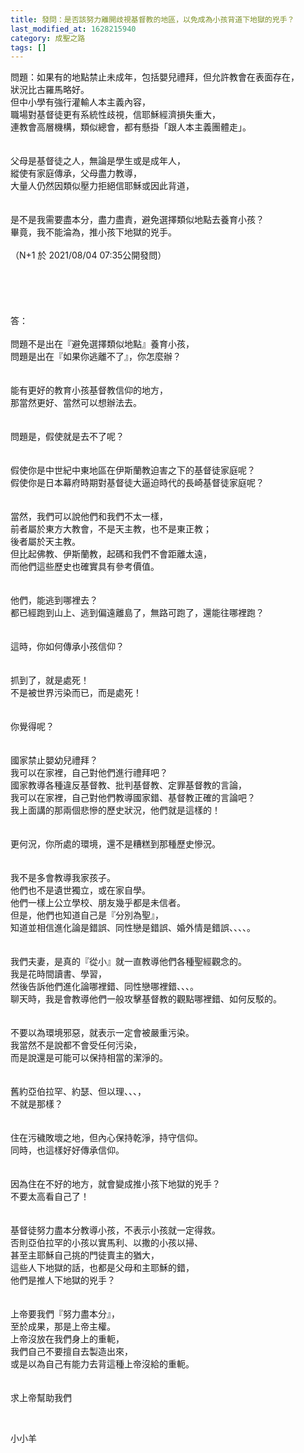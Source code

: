 ```yaml
---
title: 發問：是否該努力離開歧視基督教的地區，以免成為小孩背道下地獄的兇手？
last_modified_at: 1628215940
category: 成聖之路
tags: []
---
```


<div>
<div>問題：如果有的地點禁止未成年，包括嬰兒禮拜，但允許教會在表面存在，</div>
<div>狀況比古羅馬略好。</div>
<div>但中小學有強行灌輸人本主義內容，</div>
<div>職場對基督徒更有系統性歧視，信耶穌經濟損失重大，</div>
<div>連教會高層機構，類似總會，都有懸掛「跟人本主義團體走」。</div>
<div> </div>
<div> </div>
<div>父母是基督徒之人，無論是學生或是成年人，</div>
<div>縱使有家庭傳承，父母盡力教導，</div>
<div>大量人仍然因類似壓力拒絕信耶穌或因此背道，</div>
<div> </div>
<div> </div>
<div>是不是我需要盡本分，盡力盡責，避免選擇類似地點去養育小孩？</div>
<div>畢竟，我不能淪為，推小孩下地獄的兇手。</div>
<div> </div>
<div>（N+1 於 2021/08/04 07:35公開發問）</div>
<div> </div>
<div> </div>
<div> </div>
<div> </div>
<div> </div>
<div>答：</div>
<div> </div>
<div>問題不是出在『避免選擇類似地點』養育小孩，</div>
<div>問題是出在『如果你逃離不了』，你怎麼辦？</div>
<div> </div>
<div> </div>
<div>能有更好的教育小孩基督教信仰的地方，</div>
<div>那當然更好、當然可以想辦法去。</div>
<div> </div>
<div> </div>
<div>問題是，假使就是去不了呢？</div>
<div> </div>
<div> </div>
<div>假使你是中世紀中東地區在伊斯蘭教迫害之下的基督徒家庭呢？</div>
<div>假使你是日本幕府時期對基督徒大逼迫時代的長崎基督徒家庭呢？</div>
<div> </div>
<div> </div>
<div>當然，我們可以說他們和我們不太一樣，</div>
<div>前者屬於東方大教會，不是天主教，也不是東正教；</div>
<div>後者屬於天主教。</div>
<div>但比起佛教、伊斯蘭教，起碼和我們不會距離太遠，</div>
<div>而他們這些歷史也確實具有參考價值。</div>
<div> </div>
<div> </div>
<div>他們，能逃到哪裡去？</div>
<div>都已經跑到山上、逃到偏遠離島了，無路可跑了，還能往哪裡跑？</div>
<div> </div>
<div> </div>
<div>這時，你如何傳承小孩信仰？</div>
<div> </div>
<div> </div>
<div>抓到了，就是處死！</div>
<div>不是被世界污染而已，而是處死！</div>
<div> </div>
<div> </div>
<div>你覺得呢？</div>
<div> </div>
<div> </div>
<div>國家禁止嬰幼兒禮拜？</div>
<div>我可以在家裡，自己對他們進行禮拜吧？</div>
<div>國家教導各種違反基督教、批判基督教、定罪基督教的言論，</div>
<div>我可以在家裡，自己對他們教導國家錯、基督教正確的言論吧？</div>
<div>我上面講的那兩個悲慘的歷史狀況，他們就是這樣的！</div>
<div> </div>
<div> </div>
<div>更何況，你所處的環境，還不是糟糕到那種歷史慘況。</div>
<div> </div>
<div> </div>
<div>我不是多會教導我家孩子。</div>
<div>他們也不是遺世獨立，或在家自學。</div>
<div>他們一樣上公立學校、朋友幾乎都是未信者。</div>
<div>但是，他們也知道自己是『分別為聖』，</div>
<div>知道並相信進化論是錯誤、同性戀是錯誤、婚外情是錯誤、、、、。</div>
<div> </div>
<div> </div>
<div>我們夫妻，是真的『從小』就一直教導他們各種聖經觀念的。</div>
<div>我是花時間讀書、學習，</div>
<div>然後告訴他們進化論哪裡錯、同性戀哪裡錯、、、。</div>
<div>聊天時，我是會教導他們一般攻擊基督教的觀點哪裡錯、如何反駁的。</div>
<div> </div>
<div> </div>
<div>不要以為環境邪惡，就表示一定會被嚴重污染。</div>
<div>我當然不是說都不會受任何污染，</div>
<div>而是說還是可能可以保持相當的潔淨的。</div>
<div> </div>
<div> </div>
<div>舊約亞伯拉罕、約瑟、但以理、、、，</div>
<div>不就是那樣？</div>
<div> </div>
<div> </div>
<div>住在污穢敗壞之地，但內心保持乾淨，持守信仰。</div>
<div>同時，也這樣好好傳承信仰。</div>
<div> </div>
<div> </div>
<div>因為住在不好的地方，就會變成推小孩下地獄的兇手？</div>
<div>不要太高看自己了！</div>
<div> </div>
<div> </div>
<div>基督徒努力盡本分教導小孩，不表示小孩就一定得救。</div>
<div>否則亞伯拉罕的小孩以實馬利、以撒的小孩以掃、</div>
<div>甚至主耶穌自己挑的門徒賣主的猶大，</div>
<div>這些人下地獄的話，也都是父母和主耶穌的錯，</div>
<div>他們是推人下地獄的兇手？</div>
<div> </div>
<div> </div>
<div>上帝要我們『努力盡本分』，</div>
<div>至於成果，那是上帝主權。</div>
<div>上帝沒放在我們身上的重軛，</div>
<div>我們自己不要擅自去製造出來，</div>
<div>或是以為自己有能力去背這種上帝沒給的重軛。</div>
<div> </div>
<div> </div>
<div>求上帝幫助我們</div>
</div>
<p> </p>
<p>小小羊</p>
<p> </p>
